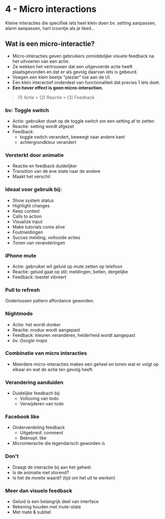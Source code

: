 # 4 - Micro interactions
Kleine interacties die specifiek iets heel klein doen bv. setting aanpassen, alarm aanpassen, hart icoontje als je liked...

## Wat is een micro-interactie?
- Micro-interacties geven gebruikers onmiddelijke visuele feedback na het uitvoeren van een actie.
- Ze wekken het vertrouwen dat een uitgevoerde actie heeft plaatsgevonden en dat er als gevolg daarvan iets is gebeurd.
- Voegen een klein beetje "plezier" toe aan de UI.
- Een klein interactief onderdeel van functionaliteit dat precies 1 iets doet.
- **Een hover effect is geen micro-interaction.**

> (1) Actie > (2) Reactie > (3) Feedback

### bv: Toggle switch
- Actie: gebruiker duwt op de toggle switch om een setting af te zetten
- Reactie: setting wordt afgezet
- Feedback:
  - toggle switch verandert, beweegt naar andere kant
  - achtergrondkleur verandert

### Versterkt door animatie
- Reactie en feedback duidelijker
- Transition van de ene state naar de andere
- Maakt het verschil

### Ideaal voor gebruik bij:
- Show system status
- Highlight changes
- Keep context
- Calls to action
- Visualize input
- Make tutorials come alive
- Foutmeldingen
- Succes melding, voltooide acties
- Tonen van veranderingen

### iPhone mute
- Actie: gebruiker wil geluid op mute zetten op telefoon
- Reactie: geluid gaat op stil; meldingen, bellen, dergelijke
- Feedback: toestel vibreert

### Pull to refresh
Ondertussen pattern affordance geworden.

### Nightmode
- Actie: het wordt donker
- Reactie: modus wordt aangepast
- Feedback: kleuren veranderen, helderheid wordt aangepast
- *bv. Google maps*

### Combinatie van micro interacties
- Meerdere micro-interacties maken een geheel en tonen wat er volgt op elkaar en wat de actie ten gevolg heeft.

### Verandering aanduiden
- Duidelijke feedbach bij:
  - Voltooing van todo
  - Verwijderen van todo

### Facebook like
- Onderverdeling feedback
  - Uitgebreid: comment
  - Beknopt: like
- Microinteractie die legendarisch geworden is

### Don't
- Draagt de interactie bij aan het geheel.
- Is de animatie niet storend?
- Is het de moeite waard? (tijd om het uit te werken)

### Meer dan visuele feedback
- Geluid is een belangrijk deel van interface
- Rekening houden met mute-state
- Met mate & subtiel


<!--stackedit_data:
eyJoaXN0b3J5IjpbOTQ4MTE0Nzc5XX0=
-->